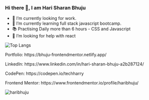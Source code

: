 ### Hi there 👋, I am Hari Sharan Bhuju 



- 🔭 I’m currently looking for work.
- 🌱 I’m currently learning full stack javascript bootcamp.
- 📚 Practising Daily more than 6 hours - CSS and Javascript
- 🤔 I’m looking for help with react 



![Top Langs](https://github-readme-stats.vercel.app/api/top-langs/?username=haribhuju)

<p>Portfolio: https://bhuju-frontendmentor.netlify.app/</p>
<p>LinkedIn: https://www.linkedin.com/in/hari-sharan-bhuju-a2b287124/</p>
<p>CodePen: https://codepen.io/techharry</p>
<p>Frontend Mentor: https://www.frontendmentor.io/profile/haribhuju/</p>


<span>
  <img
    src="https://komarev.com/ghpvc/?username=haribhuju"
    alt="haribhuju"
  />
 </span>
 


<!--
**haribhuju/haribhuju** is a ✨ _special_ ✨ repository because its `README.md` (this file) appears on your GitHub profile.

Here are some ideas to get you started:


-->
